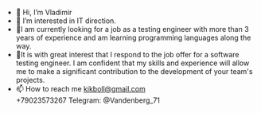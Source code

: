 - 👋 Hi, I’m Vladimir
- 👀 I’m interested in IT direction.
- 🌱I am currently looking for a job as a testing engineer with more than 3 years of experience and am learning programming languages along the way.
- 💞️It is with great interest that I respond to the job offer for a software testing engineer. I am confident that my skills and experience will allow me to make a significant contribution to the development of your team's projects. 
- 📫 How to reach me 
      kikboll@gmail.com  
      +79023573267
     Telegram: @Vandenberg_71
    

<!---
Vladi-73/Vladi-73 is a ✨ special ✨ repository because its `README.md` (this file) appears on your GitHub profile.
You can click the Preview link to take a look at your changes.
--->
